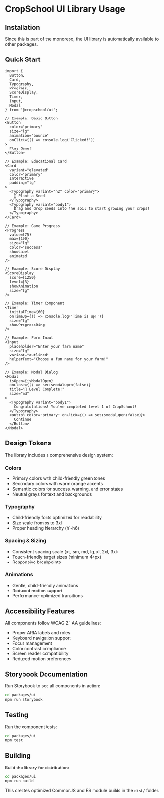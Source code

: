 # CropSchool UI Library Usage

## Installation

Since this is part of the monorepo, the UI library is automatically available to other packages.

## Quick Start

```tsx
import {
  Button,
  Card,
  Typography,
  Progress,
  ScoreDisplay,
  Timer,
  Input,
  Modal
} from '@cropschool/ui';

// Example: Basic Button
<Button
  color="primary"
  size="lg"
  animation="bounce"
  onClick={() => console.log('Clicked!')}
>
  Play Game!
</Button>

// Example: Educational Card
<Card
  variant="elevated"
  color="primary"
  interactive
  padding="lg"
>
  <Typography variant="h2" color="primary">
    🌱 Plant a Seed
  </Typography>
  <Typography variant="body1">
    Drag and drop seeds into the soil to start growing your crops!
  </Typography>
</Card>

// Example: Game Progress
<Progress
  value={75}
  max={100}
  size="lg"
  color="success"
  showLabel
  animated
/>

// Example: Score Display
<ScoreDisplay
  score={1250}
  level={3}
  showAnimation
  size="lg"
/>

// Example: Timer Component
<Timer
  initialTime={60}
  onTimeUp={() => console.log('Time is up!')}
  size="lg"
  showProgressRing
/>

// Example: Form Input
<Input
  placeholder="Enter your farm name"
  size="lg"
  variant="outlined"
  helperText="Choose a fun name for your farm!"
/>

// Example: Modal Dialog
<Modal
  isOpen={isModalOpen}
  onClose={() => setIsModalOpen(false)}
  title="🎉 Level Complete!"
  size="md"
>
  <Typography variant="body1">
    Congratulations! You've completed level 1 of CropSchool!
  </Typography>
  <Button color="primary" onClick={() => setIsModalOpen(false)}>
    Continue
  </Button>
</Modal>
```

## Design Tokens

The library includes a comprehensive design system:

### Colors

- Primary colors with child-friendly green tones
- Secondary colors with warm orange accents
- Semantic colors for success, warning, and error states
- Neutral grays for text and backgrounds

### Typography

- Child-friendly fonts optimized for readability
- Size scale from xs to 3xl
- Proper heading hierarchy (h1-h6)

### Spacing & Sizing

- Consistent spacing scale (xs, sm, md, lg, xl, 2xl, 3xl)
- Touch-friendly target sizes (minimum 44px)
- Responsive breakpoints

### Animations

- Gentle, child-friendly animations
- Reduced motion support
- Performance-optimized transitions

## Accessibility Features

All components follow WCAG 2.1 AA guidelines:

- Proper ARIA labels and roles
- Keyboard navigation support
- Focus management
- Color contrast compliance
- Screen reader compatibility
- Reduced motion preferences

## Storybook Documentation

Run Storybook to see all components in action:

```bash
cd packages/ui
npm run storybook
```

## Testing

Run the component tests:

```bash
cd packages/ui
npm test
```

## Building

Build the library for distribution:

```bash
cd packages/ui
npm run build
```

This creates optimized CommonJS and ES module builds in the `dist/` folder.
